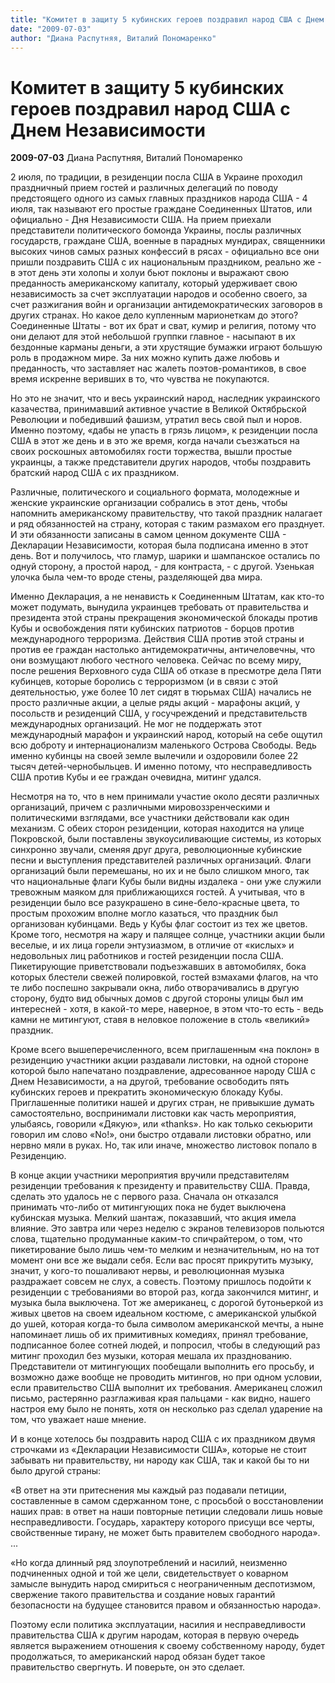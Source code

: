 ```yaml
---
title: "Комитет в защиту 5 кубинских героев поздравил народ США с Днем Независимости"
date: "2009-07-03"
author: "Диана Распутняя, Виталий Пономаренко"
---
```


# Комитет в защиту 5 кубинских героев поздравил народ США с Днем Независимости

**2009-07-03** Диана Распутняя, Виталий Пономаренко

2 июля, по традиции, в резиденции посла США в Украине проходил праздничный прием гостей и различных делегаций по поводу предстоящего одного из самых главных праздников народа США - 4 июля, так называют его простые граждане Соединенных Штатов, или официально - Дня Независимости США. На прием приехали представители политического бомонда Украины, послы различных государств, граждане США, военные в парадных мундирах, священники высоких чинов самых разных конфессий в рясах - официально все они пришли поздравить США с их национальным праздником, реально же - в этот день эти холопы и холуи бьют поклоны и выражают свою преданность американскому капиталу, который удерживает свою независимость за счет эксплуатации народов и особенно своего, за счет разжигания войн и организации антидемократических заговоров в других странах. Но какое дело купленным марионеткам до этого? Соединенные Штаты - вот их брат и сват, кумир и религия, потому что они делают для этой небольшой группки главное - насыпают в их бездонные карманы деньги, а эти хрустящие бумажки играют большую роль в продажном мире. За них можно купить даже любовь и преданность, что заставляет нас жалеть поэтов-романтиков, в свое время искренне веривших в то, что чувства не покупаются.

Но это не значит, что и весь украинский народ, наследник украинского казачества, принимавший активное участие в Великой Октябрьской Революции и победивший фашизм, утратил весь свой пыл и норов. Именно поэтому, «дабы не упасть в грязь лицом», к резиденции посла США в этот же день и в это же время, когда начали съезжаться на своих роскошных автомобилях гости торжества, вышли простые украинцы, а также представители других народов, чтобы поздравить братский народ США с их праздником.

Различные, политического и социального формата, молодежные и женские украинские организации собрались в этот день, чтобы напомнить американскому правительству, что такой праздник налагает и ряд обязанностей на страну, которая с таким размахом его празднует. И эти обязанности записаны в самом ценном документе США - Декларации Независимости, которая была подписана именно в этот день. Вот и получилось, что гламур, шарики и шампанское остались по однуй сторону, а простой народ, - для контраста, - с другой. Узенькая улочка была чем-то вроде стены, разделяющей два мира.

Именно Декларация, а не ненависть к Соединенным Штатам, как кто-то может подумать, вынудила украинцев требовать от правительства и президента этой страны прекращения экономической блокады против Кубы и освобождения пяти кубинских патриотов - борцов против международного терроризма. Действия США против этой страны и против ее граждан настолько антидемократичны, античеловечны, что они возмущают любого честного человека. Сейчас по всему миру, после решения Верховного суда США об отказе в пресмотре дела Пяти кубинцев, которые боролись с терроризмом (и в связи с этой деятельностью, уже более 10 лет сидят в тюрьмах США) начались не просто различные акции, а целые ряды акций - марафоны акций, у посольств и резиденций США, у госучреждений и представительств международных организаций. Не мог не поддержать этот международный марафон и украинский народ, который на себе ощутил всю доброту и интернационализм маленького Острова Свободы. Ведь именно кубинцы на своей земле вылечили и оздоровили более 22 тысяч детей-чернобыльцев. И именно потому, что несправедливость США против Кубы и ее граждан очевидна, митинг удался.

Несмотря на то, что в нем принимали участие около десяти различных организаций, причем с различными мировоззренческими и политическими взглядами, все участники действовали как один механизм. С обеих сторон резиденции, которая находится на улице Покровской, были поставлены звукоусиливающие системы, из которых синхронно звучали, сменяя друг друга, революционные кубинские песни и выступления представителей различных организаций. Флаги организаций были перемешаны, но их и не было слишком много, так что национальные флаги Кубы были видны издалека - они уже служили тревожным маяком для приближающихся гостей. А учитывая, что в резиденции было все разукрашено в сине-бело-красные цвета, то простым прохожим вполне могло казаться, что праздник был организован кубинцами. Ведь у Кубы флаг состоит из тех же цветов. Кроме того, несмотря на жару и палящее солнце, участники акции были веселые, и их лица горели энтузиазмом, в отличие от «кислых» и недовольных лиц работников и гостей резиденции посла США. Пикетирующие приветствовали подъезжавших в автомобилях, бока которых блестели свежей полировкой, гостей взмахами флагов, на что те либо поспешно закрывали окна, либо отворачивались в другую сторону, будто вид обычных домов с другой стороны улицы был им интересней - хотя, в какой-то мере, наверное, в этом что-то есть - ведь камни не митингуют, ставя в неловкое положение в столь «великий» праздник.

Кроме всего вышеперечисленного, всем приглашенным «на поклон» в резиденцию участники акции раздавали листовки, на одной стороне которой было напечатано поздравление, адресованное народу США с Днем Независимости, а на другой, требование освободить пять кубинских героев и прекратить экономическую блокаду Кубы. Приглашенные политики нашей и других стран, не привыкшие думать самостоятельно, воспринимали листовки как часть мероприятия, улыбаясь, говорили «Дякую», или «thanks». Но как только секьюрити говорил им слово «No!», они быстро отдавали листовки обратно, или нервно мяли в руках. Но, так или иначе, множество листовок попало в Резиденцию.

В конце акции участники мероприятия вручили представителям резиденции требования к президенту и правительству США. Правда, сделать это удалось не с первого раза. Сначала он отказался принимать что-либо от митингующих пока не будет выключена кубинская музыка. Мелкий шантаж, показавший, что акция имела влияние. Это завтра или через неделю с экранов телевизоров польются слова, тщательно продуманные каким-то спичрайтером, о том, что пикетирование было лишь чем-то мелким и незначительным, но на тот момент они все же выдали себя. Если вас просят прикрутить музыку, значит, у кого-то пошаливают нервы, и революционная музыка раздражает совсем не слух, а совесть. Поэтому пришлось подойти к резиденции с требованиями во второй раз, когда закончился митинг, и музыка была выключена. Тот же американец, с дорогой бутоньеркой из живых цветов на своем идеальном костюме, с американской улыбкой до ушей, которая когда-то была символом американской мечты, а ныне напоминает лишь об их примитивных комедиях, принял требование, подписанное более сотней людей, и попросил, чтобы в следующий раз митинг проходил без музыки, которая мешала их празднованию. Представители от митингующих пообещали выполнить его просьбу, и возможно даже вообще не проводить митингов, но при одном условии, если правительство США выполнит их требования. Американец сложил письмо, растерянно разглаживая края пальцами - как видно, нашего настроя ему было не понять, хотя он несколько раз сделал ударение на том, что уважает наше мнение.

И в конце хотелось бы поздравить народ США с их праздником двумя строчками из «Декларации Независимости США», которые не стоит забывать ни правительству, ни народу как США, так и какой бы то ни было другой страны:

«В ответ на эти притеснения мы каждый раз подавали петиции, составленные в самом сдержанном тоне, с просьбой о восстановлении наших прав: в ответ на наши повторные петиции следовали лишь новые несправедливости. Государь, характеру которого присущи все черты, свойственные тирану, не может быть правителем свободного народа». ...

«Но когда длинный ряд злоупотреблений и насилий, неизменно подчиненных одной и той же цели, свидетельствует о коварном замысле вынудить народ смириться с неограниченным деспотизмом, свержение такого правительства и создание новых гарантий безопасности на будущее становится правом и обязанностью народа».

Поэтому если политика эксплуатации, насилия и несправедливости правительства США к другим народам, которая в первую очередь является выражением отношения к своему собственному народу, будет продолжаться, то американский народ обязан будет такое правительство свергнуть. И поверьте, он это сделает.